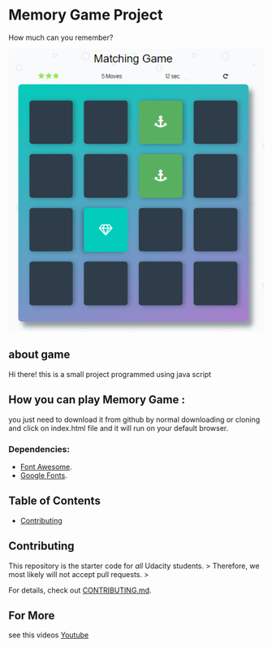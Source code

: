 # Memory Game Project

How much can you  remember?

![game image](img/game.png "Memory Game ")

## about game

Hi there! this is a small project programmed using java script  

## How you can play Memory Game :
you just need to download it from github by normal downloading or cloning  
and click on index.html file and it will run on your default browser.  

### Dependencies:
* [Font Awesome](https://fontawesome.com/).
* [Google Fonts](https://fonts.google.com/). 

## Table of Contents

* [Contributing](#contributing)



## Contributing

This repository is the starter code for _all_ Udacity students. > 
 Therefore, we most likely will not accept pull requests.  >

For details, check out [CONTRIBUTING.md](CONTRIBUTING.md).

## For More 
see this videos 
<a href="https://www.youtube.com/user/Udacity">Youtube</a>


